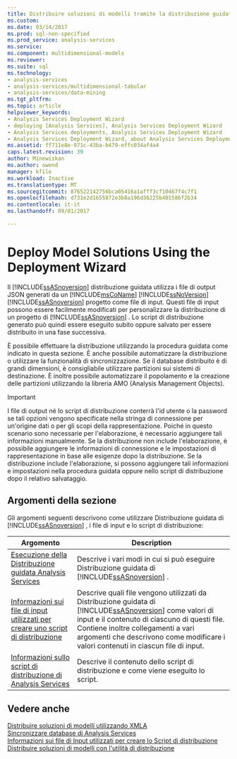 ```yaml
---
title: Distribuire soluzioni di modelli tramite la distribuzione guidata | Documenti Microsoft
ms.custom: 
ms.date: 03/14/2017
ms.prod: sql-non-specified
ms.prod_service: analysis-services
ms.service: 
ms.component: multidimensional-models
ms.reviewer: 
ms.suite: sql
ms.technology:
- analysis-services
- analysis-services/multidimensional-tabular
- analysis-services/data-mining
ms.tgt_pltfrm: 
ms.topic: article
helpviewer_keywords:
- Analysis Services Deployment Wizard
- deploying [Analysis Services], Analysis Services Deployment Wizard
- Analysis Services deployments, Analysis Services Deployment Wizard
- Analysis Services Deployment Wizard, about Analysis Services Deployment Wizard
ms.assetid: ff711e8e-971c-43ba-b479-effc034af4a4
caps.latest.revision: 39
author: Minewiskan
ms.author: owend
manager: kfile
ms.workload: Inactive
ms.translationtype: MT
ms.sourcegitcommit: 876522142756bca05416a1afff3cf10467f4c7f1
ms.openlocfilehash: d731e2d1655872e3b8a196d36225b401586f2b34
ms.contentlocale: it-it
ms.lasthandoff: 09/01/2017

---
```

# <a name="deploy-model-solutions-using-the-deployment-wizard"></a>Deploy Model Solutions Using the Deployment Wizard
  Il [!INCLUDE[ssASnoversion](../../includes/ssasnoversion-md.md)] distribuzione guidata utilizza i file di output JSON generati da un [!INCLUDE[msCoName](../../includes/msconame-md.md)] [!INCLUDE[ssNoVersion](../../includes/ssnoversion-md.md)] [!INCLUDE[ssASnoversion](../../includes/ssasnoversion-md.md)] progetto come file di input. Questi file di input possono essere facilmente modificati per personalizzare la distribuzione di un progetto di [!INCLUDE[ssASnoversion](../../includes/ssasnoversion-md.md)] . Lo script di distribuzione generato può quindi essere eseguito subito oppure salvato per essere distribuito in una fase successiva.  
  
 È possibile effettuare la distribuzione utilizzando la procedura guidata come indicato in questa sezione. È anche possibile automatizzare la distribuzione o utilizzare la funzionalità di sincronizzazione. Se il database distribuito è di grandi dimensioni, è consigliabile utilizzare partizioni sui sistemi di destinazione. È inoltre possibile automatizzare il popolamento e la creazione delle partizioni utilizzando la libreria AMO (Analysis Management Objects).  
  
> [!IMPORTANT]  
>  I file di output né lo script di distribuzione conterrà l'id utente o la password se tali opzioni vengono specificate nella stringa di connessione per un'origine dati o per gli scopi della rappresentazione. Poiché in questo scenario sono necessarie per l'elaborazione, è necessario aggiungere tali informazioni manualmente. Se la distribuzione non include l'elaborazione, è possibile aggiungere le informazioni di connessione e le impostazioni di rappresentazione in base alle esigenze dopo la distribuzione. Se la distribuzione include l'elaborazione, si possono aggiungere tali informazioni e impostazioni nella procedura guidata oppure nello script di distribuzione dopo il relativo salvataggio.  
  
## <a name="in-this-section"></a>Argomenti della sezione  
 Gli argomenti seguenti descrivono come utilizzare Distribuzione guidata di [!INCLUDE[ssASnoversion](../../includes/ssasnoversion-md.md)] , i file di input e lo script di distribuzione:  
  
|Argomento|Description|  
|-----------|-----------------|  
|[Esecuzione della Distribuzione guidata Analysis Services](../../analysis-services/multidimensional-models/running-the-analysis-services-deployment-wizard.md)|Descrive i vari modi in cui si può eseguire Distribuzione guidata di [!INCLUDE[ssASnoversion](../../includes/ssasnoversion-md.md)] .|  
|[Informazioni sui file di input utilizzati per creare uno script di distribuzione](../../analysis-services/multidimensional-models/deployment-script-files-input-used-to-create-deployment-script.md)|Descrive quali file vengono utilizzati da Distribuzione guidata di [!INCLUDE[ssASnoversion](../../includes/ssasnoversion-md.md)] come valori di input e il contenuto di ciascuno di questi file. Contiene inoltre collegamenti a vari argomenti che descrivono come modificare i valori contenuti in ciascun file di input.|  
|[Informazioni sullo script di distribuzione di Analysis Services](../../analysis-services/multidimensional-models/understanding-the-analysis-services-deployment-script.md)|Descrive il contenuto dello script di distribuzione e come viene eseguito lo script.|  
  
## <a name="see-also"></a>Vedere anche  
 [Distribuire soluzioni di modelli utilizzando XMLA](../../analysis-services/multidimensional-models/deploy-model-solutions-using-xmla.md)   
 [Sincronizzare database di Analysis Services](../../analysis-services/multidimensional-models/synchronize-analysis-services-databases.md)   
 [Informazioni sui file di Input utilizzati per creare lo Script di distribuzione](../../analysis-services/multidimensional-models/deployment-script-files-input-used-to-create-deployment-script.md)   
 [Distribuire soluzioni di modelli con l'utilità di distribuzione](../../analysis-services/multidimensional-models/deploy-model-solutions-with-the-deployment-utility.md)  
  
  

